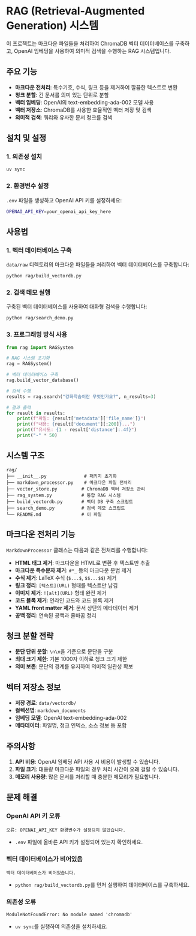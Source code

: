 # RAG (Retrieval-Augmented Generation) 시스템

이 프로젝트는 마크다운 파일들을 처리하여 ChromaDB 벡터 데이터베이스를 구축하고, OpenAI 임베딩을 사용하여 의미적 검색을 수행하는 RAG 시스템입니다.

## 주요 기능

- **마크다운 전처리**: 특수기호, 수식, 링크 등을 제거하여 깔끔한 텍스트로 변환
- **청크 분할**: 긴 문서를 의미 있는 단위로 분할
- **벡터 임베딩**: OpenAI의 text-embedding-ada-002 모델 사용
- **벡터 저장소**: ChromaDB를 사용한 효율적인 벡터 저장 및 검색
- **의미적 검색**: 쿼리와 유사한 문서 청크를 검색

## 설치 및 설정

### 1. 의존성 설치

```bash
uv sync
```

### 2. 환경변수 설정

`.env` 파일을 생성하고 OpenAI API 키를 설정하세요:

```bash
OPENAI_API_KEY=your_openai_api_key_here
```

## 사용법

### 1. 벡터 데이터베이스 구축

`data/raw` 디렉토리의 마크다운 파일들을 처리하여 벡터 데이터베이스를 구축합니다:

```bash
python rag/build_vectordb.py
```

### 2. 검색 데모 실행

구축된 벡터 데이터베이스를 사용하여 대화형 검색을 수행합니다:

```bash
python rag/search_demo.py
```

### 3. 프로그래밍 방식 사용

```python
from rag import RAGSystem

# RAG 시스템 초기화
rag = RAGSystem()

# 벡터 데이터베이스 구축
rag.build_vector_database()

# 검색 수행
results = rag.search("강화학습이란 무엇인가요?", n_results=3)

# 결과 출력
for result in results:
    print(f"파일: {result['metadata']['file_name']}")
    print(f"내용: {result['document'][:200]}...")
    print(f"유사도: {1 - result['distance']:.4f}")
    print("-" * 50)
```

## 시스템 구조

```
rag/
├── __init__.py              # 패키지 초기화
├── markdown_processor.py    # 마크다운 파일 전처리
├── vector_store.py         # ChromaDB 벡터 저장소 관리
├── rag_system.py           # 통합 RAG 시스템
├── build_vectordb.py       # 벡터 DB 구축 스크립트
├── search_demo.py          # 검색 데모 스크립트
└── README.md               # 이 파일
```

## 마크다운 전처리 기능

`MarkdownProcessor` 클래스는 다음과 같은 전처리를 수행합니다:

- **HTML 태그 제거**: 마크다운을 HTML로 변환 후 텍스트만 추출
- **마크다운 특수문자 제거**: `#*_` 등의 마크다운 문법 제거
- **수식 제거**: LaTeX 수식 (`$...$`, `$$...$$`) 제거
- **링크 정리**: `[텍스트](URL)` 형태를 텍스트만 남김
- **이미지 제거**: `![alt](URL)` 형태 완전 제거
- **코드 블록 제거**: 인라인 코드와 코드 블록 제거
- **YAML front matter 제거**: 문서 상단의 메타데이터 제거
- **공백 정리**: 연속된 공백과 줄바꿈 정리

## 청크 분할 전략

- **문단 단위 분할**: `\n\n`을 기준으로 문단을 구분
- **최대 크기 제한**: 기본 1000자 이하로 청크 크기 제한
- **의미 보존**: 문단의 경계를 유지하여 의미적 일관성 확보

## 벡터 저장소 정보

- **저장 경로**: `data/vectordb/`
- **컬렉션명**: `markdown_documents`
- **임베딩 모델**: OpenAI text-embedding-ada-002
- **메타데이터**: 파일명, 청크 인덱스, 소스 정보 등 포함

## 주의사항

1. **API 비용**: OpenAI 임베딩 API 사용 시 비용이 발생할 수 있습니다.
2. **파일 크기**: 대용량 마크다운 파일의 경우 처리 시간이 오래 걸릴 수 있습니다.
3. **메모리 사용량**: 많은 문서를 처리할 때 충분한 메모리가 필요합니다.

## 문제 해결

### OpenAI API 키 오류
```
오류: OPENAI_API_KEY 환경변수가 설정되지 않았습니다.
```
- `.env` 파일에 올바른 API 키가 설정되어 있는지 확인하세요.

### 벡터 데이터베이스가 비어있음
```
벡터 데이터베이스가 비어있습니다.
```
- `python rag/build_vectordb.py`를 먼저 실행하여 데이터베이스를 구축하세요.

### 의존성 오류
```
ModuleNotFoundError: No module named 'chromadb'
```
- `uv sync`를 실행하여 의존성을 설치하세요. 